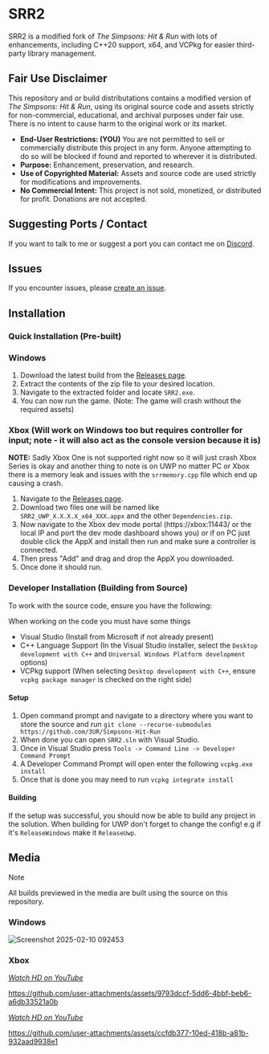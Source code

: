 # SRR2

SRR2 is a modified fork of _The Simpsons: Hit & Run_ with lots of enhancements, including C++20 support, x64, and VCPkg for easier third-party library management. 

## Fair Use Disclaimer

This repository and or build distributations contains a modified version of _The Simpsons: Hit & Run_, using its original source code and assets strictly for non-commercial, educational, and archival purposes under fair use. There is no intent to cause harm to the original work or its market.

- **End-User Restrictions: (YOU)** You are not permitted to sell or commercially distribute this project in any form. Anyone attempting to do so will be blocked if found and reported to wherever it is distributed.
- **Purpose:** Enhancement, preservation, and research.
- **Use of Copyrighted Material:** Assets and source code are used strictly for modifications and improvements.
- **No Commercial Intent:** This project is not sold, monetized, or distributed for profit. Donations are not accepted.

## Suggesting Ports / Contact

If you want to talk to me or suggest a port you can contact me on [Discord](https://discord.gg/jngRaMK69D).

## Issues

If you encounter issues, please [create an issue](https://github.com/3UR/Simpsons-Hit-Run/issues/new).

## Installation

### Quick Installation (Pre-built)

### Windows

1. Download the latest build from the [Releases page](https://github.com/3UR/Simpsons-Hit-Run/releases/latest).
2. Extract the contents of the zip file to your desired location.
3. Navigate to the extracted folder and locate `SRR2.exe`.
4. You can now run the game. (Note: The game will crash without the required assets)

### Xbox (Will work on Windows too but requires controller for input; note - it will also act as the console version because it is)

**NOTE:** Sadly Xbox One is not supported right now so it will just crash Xbox Series is okay and another thing to note is on UWP no matter PC or Xbox there is a memory leak and issues with the `srrmemory.cpp` file which end up causing a crash.

1. Navigate to the [Releases page](https://github.com/3UR/Simpsons-Hit-Run/releases/latest).
2. Download two files one will be named like `SRR2_UWP_X.X.X.X_x64_XXX.appx` and the other `Dependencies.zip`.
3. Now navigate to the Xbox dev mode portal (https://xbox:11443/ or the local IP and port the dev mode dashboard shows you) or if on PC just double click the AppX and install then run and make sure a controller is connected.
4. Then press "Add" and drag and drop the AppX you downloaded.
5. Once done it should run.

### Developer Installation (Building from Source)

To work with the source code, ensure you have the following:

When working on the code you must have some things

- Visual Studio (Install from Microsoft if not already present)
- C++ Language Support (In the Visual Studio installer, select the `Desktop development with C++` and `Universal Windows Platform development` options)
- VCPkg support (When selecting `Desktop development with C++`, ensure `vcpkg package manager` is checked on the right side)

#### Setup

1. Open command prompt and navigate to a directory where you want to store the source and run `git clone --recurse-submodules https://github.com/3UR/Simpsons-Hit-Run`
2. When done you can open `SRR2.sln` with Visual Studio.
3. Once in Visual Studio press `Tools -> Command Line -> Developer Command Prompt`
4. A Developer Command Prompt will open enter the following `vcpkg.exe install`
5. Once that is done you may need to run `vcpkg integrate install`

#### Building

If the setup was successful, you should now be able to build any project in the solution. When building for UWP don't forget to change the config! e.g if it's `ReleaseWindows` make it `ReleaseUwp`.

## Media

> [!NOTE]
> All builds previewed in the media are built using the source on this repository.

### Windows

![Screenshot 2025-02-10 092453](https://github.com/user-attachments/assets/7b5c9c6a-259d-4e5d-bd07-e429bd2f54bb)

### Xbox

[_Watch HD on YouTube_](https://www.youtube.com/watch?v=qxqnziUVz9c)

https://github.com/user-attachments/assets/9793dccf-5dd6-4bbf-beb6-a6db33521a0b

[_Watch HD on YouTube_](https://www.youtube.com/watch?v=l_Ii-4Wygn8)

https://github.com/user-attachments/assets/ccfdb377-10ed-418b-a81b-932aad9938e1

